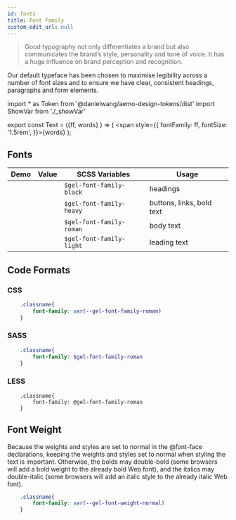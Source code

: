 ```yaml
---
id: fonts
title: Font Family
custom_edit_url: null
---
```


>Good typography not only differentiates a brand but also communicates the brand’s style, personality and tone of voice. It has a huge influence on brand perception and recognition. 
     
Our default typeface has been chosen to maximise legibility across a number of font sizes and to ensure we have clear, consistent headings, paragraphs and form elements.

import * as Token from '@danielwang/aemo-design-tokens/dist' 
import ShowVar from './_showVar'

export const Text = ({ff, words} ) => ( <span style={{
    fontFamily: ff,
    fontSize: '1.5rem',
  }}>{words}</span> );

## Fonts

| Demo | Value | SCSS Variables | Usage
|---|---|---|---|
| <Text ff={Token.FontFamilyBlack} words="Avenir Black 95"/> | <ShowVar code={Token.FontFamilyBlack} /> | `$gel-font-family-black` | headings 
| <Text ff={Token.FontFamilyHeavy} words="Avenir Heavy 85"/>  | <ShowVar code={Token.FontFamilyHeavy} />  | `$gel-font-family-heavy` | buttons, links, bold text
| <Text ff={Token.FontFamilyRoman} words="Avenir Roman 55"/>  | <ShowVar code={Token.FontFamilyRoman} />  | `$gel-font-family-roman` | body text
| <Text ff={Token.FontFamilyLight} words="Avenir Book 35"/>  | <ShowVar code={Token.FontFamilyLight} />  | `$gel-font-family-light` | leading text

## Code Formats

### CSS 

```css
    .classname{
        font-family: var(--gel-font-family-roman)
    }
```

### SASS
```sass
    .classname{
        font-family: $gel-font-family-roman
    }
```

### LESS
```less
    .classname{
        font-family: @gel-font-family-roman
    }
```

## Font Weight

Because the weights and styles are set to normal in the @font-face declarations, keeping the weights and styles set to normal when styling the text is important. Otherwise, the bolds may double-bold (some browsers will add a bold weight to the already bold Web font), and the italics may double-italic (some browsers will add an italic style to the already italic Web font).


```css
    .classname{
        font-family: var(--gel-font-weight-normal)
    }
```
